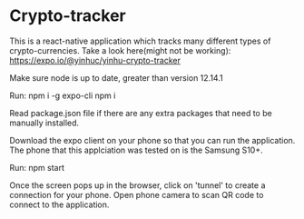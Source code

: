 # Crypto-tracker
This is a react-native application which tracks many different types of crypto-currencies.
Take a look here(might not be working):
https://expo.io/@yinhuc/yinhu-crypto-tracker

Make sure node is up to date, greater than version 12.14.1

Run:
npm i -g expo-cli
npm i

Read package.json file if there are any extra packages that need to be manually installed.

Download the expo client on your phone so that you can run the application.
The phone that this applciation was tested on is the Samsung S10+.

Run: 
npm start

Once the screen pops up in the browser, click on 'tunnel' to create a connection for your phone.
Open phone camera to scan QR code to connect to the application.

